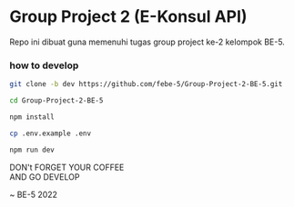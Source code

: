 # Group Project 2 (E-Konsul API)

Repo ini dibuat guna memenuhi tugas group project ke-2 kelompok BE-5.

### how to develop

```bash
git clone -b dev https://github.com/febe-5/Group-Project-2-BE-5.git
```

```bash
cd Group-Project-2-BE-5
```

```bash
npm install
```

```bash
cp .env.example .env
```

```bash
npm run dev
```

DON't FORGET YOUR COFFEE
<br>
AND GO DEVELOP

~ BE-5 2022
